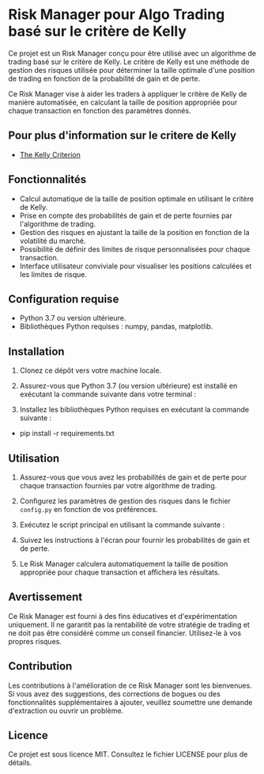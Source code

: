 # Risk Manager pour Algo Trading basé sur le critère de Kelly

Ce projet est un Risk Manager conçu pour être utilisé avec un algorithme de trading basé sur le critère de Kelly. Le critère de Kelly est une méthode de gestion des risques utilisée pour déterminer la taille optimale d'une position de trading en fonction de la probabilité de gain et de perte.

Ce Risk Manager vise à aider les traders à appliquer le critère de Kelly de manière automatisée, en calculant la taille de position appropriée pour chaque transaction en fonction des paramètres donnés.

## Pour plus d'information sur le critere de Kelly

- [The Kelly Criterion](https://www.youtube.com/watch?v=-9JM9suCIHs)

## Fonctionnalités

- Calcul automatique de la taille de position optimale en utilisant le critère de Kelly.
- Prise en compte des probabilités de gain et de perte fournies par l'algorithme de trading.
- Gestion des risques en ajustant la taille de la position en fonction de la volatilité du marché.
- Possibilité de définir des limites de risque personnalisées pour chaque transaction.
- Interface utilisateur conviviale pour visualiser les positions calculées et les limites de risque.

## Configuration requise

- Python 3.7 ou version ultérieure.
- Bibliothèques Python requises : numpy, pandas, matplotlib.

## Installation

1. Clonez ce dépôt vers votre machine locale.
2. Assurez-vous que Python 3.7 (ou version ultérieure) est installé en exécutant la commande suivante dans votre terminal :

3. Installez les bibliothèques Python requises en exécutant la commande suivante :

- pip install -r requirements.txt

## Utilisation

1. Assurez-vous que vous avez les probabilités de gain et de perte pour chaque transaction fournies par votre algorithme de trading.
2. Configurez les paramètres de gestion des risques dans le fichier `config.py` en fonction de vos préférences.
3. Exécutez le script principal en utilisant la commande suivante :

4. Suivez les instructions à l'écran pour fournir les probabilités de gain et de perte.
5. Le Risk Manager calculera automatiquement la taille de position appropriée pour chaque transaction et affichera les résultats.

## Avertissement

Ce Risk Manager est fourni à des fins éducatives et d'expérimentation uniquement. Il ne garantit pas la rentabilité de votre stratégie de trading et ne doit pas être considéré comme un conseil financier. Utilisez-le à vos propres risques.

## Contribution

Les contributions à l'amélioration de ce Risk Manager sont les bienvenues. Si vous avez des suggestions, des corrections de bogues ou des fonctionnalités supplémentaires à ajouter, veuillez soumettre une demande d'extraction ou ouvrir un problème.

## Licence

Ce projet est sous licence MIT. Consultez le fichier LICENSE pour plus de détails.
